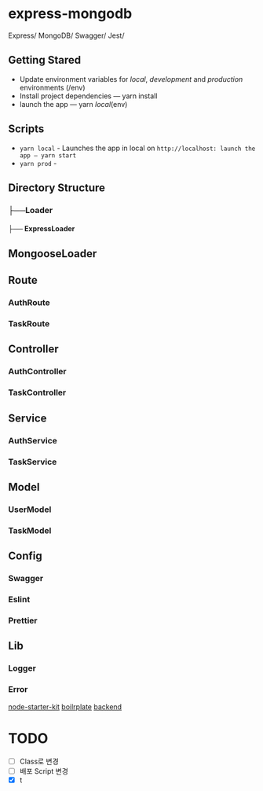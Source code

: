 # express-mongodb
Express/
MongoDB/
Swagger/
Jest/

## Getting Stared
- Update environment variables for *local*, *development* and *production* environments (/env)
- Install project dependencies — yarn install
- launch the app — yarn *local*(env)

## Scripts
- `yarn local` - Launches the app in local on `http://localhost: launch the app — yarn start`
- `yarn prod` - 

## Directory Structure
### ├──Loader
####   ├── ExpressLoader
## MongooseLoader

## Route
### AuthRoute
### TaskRoute

## Controller
### AuthController
### TaskController

## Service
### AuthService
### TaskService

## Model
### UserModel
### TaskModel

## Config
### Swagger
### Eslint
### Prettier

## Lib
### Logger
### Error


[node-starter-kit](https://github.com/kriasoft/node-starter-kit)
[boilrplate](http://www.boilrplate.com/language/nodejs)
[backend](https://github.com/samchon/backend/tree/korean)

# TODO
- [ ] Class로 변경
- [ ] 배포 Script 변경
- [x] t